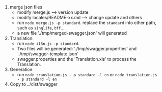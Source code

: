1. merge json files
   * modify merge.js --> version update
   * modify locales/README-xx.md --> change update and others
   * run `node merge.js -p standard`. replace the `standard` into other path, such as `singlife`, `bff`...
   * a new file './tmp/merged-swagger.json' will generated
2. Translation
   * run `node i18n.js -p standard`.
   * Two files will be generated: './tmp/swagger.properties' and './tmp/swagger-template.json'
   * swagger.properties and the 'Translation.xls' to process the Translation.
3. Generation
   * run `node translation.js - p standard -l cn` or `node translation.js - p standard -l en`
4. Copy to ../dist/swagger
